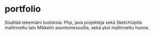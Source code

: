 # portfolio
Sisältää tekemiäni tuotoksia. Php, java projekteja sekä SketchUpilla mallinnettu talo Mikkelin asuntomessuilta, sekä yksi mallinnettu huone.
